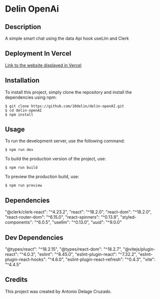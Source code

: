 # Delin OpenAi

## Description

A simple smart chat using the data Api hook useLlm and Clerk

## Deployment In Vercel

[Link to the website displayed in Vercel](https://delin-open-ai.vercel.app/)

## Installation

To install this project, simply clone the repository and install the dependencies using npm:

```
$ git clone https://github.com/10delin/delin-openAI.git
$ cd delin-openAI
$ npm install
```

## Usage

To run the development server, use the following command:

```
$ npm run dev
```

To build the production version of the project, use:

```
$ npm run build
```

To preview the production build, use:

```
$ npm run preview
```

## Dependencies

"@clerk/clerk-react": "^4.23.2",
"react": "^18.2.0",
"react-dom": "^18.2.0",
"react-router-dom": "^6.15.0",
"react-spinners": "^0.13.8",
"styled-components": "^6.0.5",
"usellm": "^0.13.0",
"uuid": "^9.0.0"

## Dev Dependencies

"@types/react": "^18.2.15",
"@types/react-dom": "^18.2.7",
"@vitejs/plugin-react": "^4.0.3",
"eslint": "^8.45.0",
"eslint-plugin-react": "^7.32.2",
"eslint-plugin-react-hooks": "^4.6.0",
"eslint-plugin-react-refresh": "^0.4.3",
"vite": "^4.4.5"

## Credits

This project was created by Antonio Delage Cruzado.

